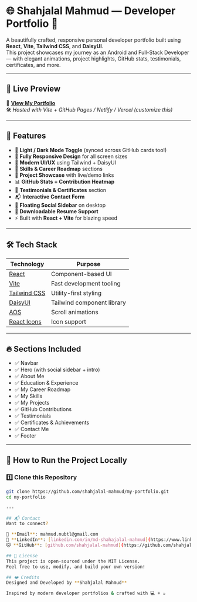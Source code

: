 # 🌐 Shahjalal Mahmud — Developer Portfolio 🚀

A beautifully crafted, responsive personal developer portfolio built using **React**, **Vite**, **Tailwind CSS**, and **DaisyUI**.  
This project showcases my journey as an Android and Full-Stack Developer — with elegant animations, project highlights, GitHub stats, testimonials, certificates, and more.

---

## 📍 Live Preview

🔗 **[View My Portfolio](https://your-portfolio-url.com)**  
🛠️ _Hosted with Vite + GitHub Pages / Netlify / Vercel (customize this)_

---

## 🧩 Features

- 🌙 **Light / Dark Mode Toggle** (synced across GitHub cards too!)
- 📱 **Fully Responsive Design** for all screen sizes
- 🎨 **Modern UI/UX** using Tailwind + DaisyUI
- 🧠 **Skills & Career Roadmap** sections
- 🧾 **Project Showcase** with live/demo links
- 📊 **GitHub Stats + Contribution Heatmap**
- 🧪 **Testimonials & Certificates** section
- 📬 **Interactive Contact Form**
- 📌 **Floating Social Sidebar** on desktop
- 💾 **Downloadable Resume Support**
- ⚡ Built with **React + Vite** for blazing speed


---

## 🛠️ Tech Stack

| Technology     | Purpose                           |
|----------------|-----------------------------------|
| [React](https://reactjs.org/)       | Component-based UI              |
| [Vite](https://vitejs.dev/)         | Fast development tooling        |
| [Tailwind CSS](https://tailwindcss.com/) | Utility-first styling         |
| [DaisyUI](https://daisyui.com/)     | Tailwind component library      |
| [AOS](https://michalsnik.github.io/aos/) | Scroll animations            |
| [React Icons](https://react-icons.github.io/react-icons/) | Icon support |

---

## 🔥 Sections Included

- ✅ Navbar
- ✅ Hero (with social sidebar + intro)
- ✅ About Me
- ✅ Education & Experience
- ✅ My Career Roadmap
- ✅ My Skills
- ✅ My Projects
- ✅ GitHub Contributions
- ✅ Testimonials
- ✅ Certificates & Achievements
- ✅ Contact Me
- ✅ Footer

---

## 🧠 How to Run the Project Locally

### 1️⃣ Clone this Repository

```bash
git clone https://github.com/shahjalal-mahmud/my-portfolio.git
cd my-portfolio

---

## 📬 Contact  
Want to connect?  

📧 **Email**: mahmud.nubtl@gmail.com  
🔗 **LinkedIn**: [linkedin.com/in/md-shahajalal-mahmud](https://www.linkedin.com/in/md-shahajalal-mahmud-077b29231/)  
🐱 **GitHub**: [github.com/shahjalal-mahmud](https://github.com/shahjalal-mahmud)  

## 📄 License  
This project is open-sourced under the MIT License.  
Feel free to use, modify, and build your own version!  

## ❤️ Credits  
Designed and Developed by **Shahjalal Mahmud**  

Inspired by modern developer portfolios & crafted with 💻 + ☕